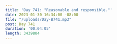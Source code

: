 ```yaml
---
title: 'Day 741: "Reasonable and responsible."'
date: 2023-01-30 16:34:00 -08:00
file: "/uploads/Day-B741.mp3"
post: Day 741
duration: '00:04:05'
length: 3439804
---
```


